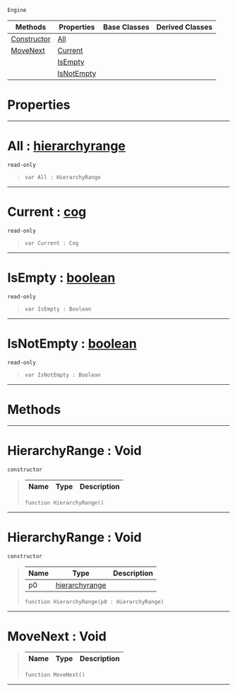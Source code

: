 `Engine`

|Methods|Properties|Base Classes|Derived Classes|
|---|---|---|---|
|[ Constructor](hierarchyrange.md#hierarchyrange-void)|[ All](hierarchyrange.md#all-zilch-engine-document)| | |
|[ MoveNext](hierarchyrange.md#movenext-void)|[ Current](hierarchyrange.md#current-zilch-engine-docu)| | |
| |[ IsEmpty](hierarchyrange.md#isempty-zilch-engine-docu)| | |
| |[ IsNotEmpty](hierarchyrange.md#isnotempty-zilch-engine-d)| | |


 #  Properties


---  
 #  All : [hierarchyrange](hierarchyrange.md)

 `read-only`

> 
> ``` lang=cpp, name=Nada
> var All : HierarchyRange


---  
 #  Current : [cog](cog.md)

 `read-only`

> 
> ``` lang=cpp, name=Nada
> var Current : Cog


---  
 #  IsEmpty : [boolean](../nada_base_types/boolean.md)

 `read-only`

> 
> ``` lang=cpp, name=Nada
> var IsEmpty : Boolean


---  
 #  IsNotEmpty : [boolean](../nada_base_types/boolean.md)

 `read-only`

> 
> ``` lang=cpp, name=Nada
> var IsNotEmpty : Boolean


---  
 #  Methods


---  
 #  HierarchyRange : Void

 `constructor`

> 
> |Name|Type|Description|
> |---|---|---|
> ``` lang=cpp, name=Nada
> function HierarchyRange()
> ``` 


---  
 #  HierarchyRange : Void

 `constructor`

> 
> |Name|Type|Description|
> |---|---|---|
> |p0|[hierarchyrange](hierarchyrange.md)| |
> ``` lang=cpp, name=Nada
> function HierarchyRange(p0 : HierarchyRange)
> ``` 


---  
 #  MoveNext : Void

> 
> |Name|Type|Description|
> |---|---|---|
> ``` lang=cpp, name=Nada
> function MoveNext()
> ``` 


---  
 

 